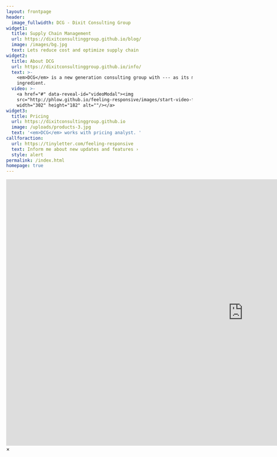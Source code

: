 ```yaml
---
layout: frontpage
header:
  image_fullwidth: DCG - Dixit Consulting Group
widget1:
  title: Supply Chain Management
  url: https://dixitconsultinggroup.github.io/blog/
  image: /images/bg.jpg
  text: Lets reduce cost and optimize supply chain
widget2:
  title: About DCG
  url: https://dixitconsultinggroup.github.io/info/
  text: >-
    <em>DCG</em> is a new generation consulting group with --- as its main
    ingredient.
  video: >-
    <a href="#" data-reveal-id="videoModal"><img
    src="http://phlow.github.io/feeling-responsive/images/start-video-feeling-responsive-302x182.jpg"
    width="302" height="182" alt=""/></a>
widget3:
  title: Pricing
  url: https://dixitconsultinggroup.github.io
  image: /uploads/products-3.jpg
  text: '<em>DCG</em> works with pricing analyst. '
callforaction:
  url: https://tinyletter.com/feeling-responsive
  text: Inform me about new updates and features ›
  style: alert
permalink: /index.html
homepage: true
---
```

<div id="videoModal" class="reveal-modal large" data-reveal=""><div class="flex-video widescreen vimeo" style="display: block;"><iframe width="1280" height="720" src="https://www.youtube.com/embed/3b5zCFSmVvU" frameborder="0" allowfullscreen=""></iframe></div><a class="close-reveal-modal">&times;</a></div>